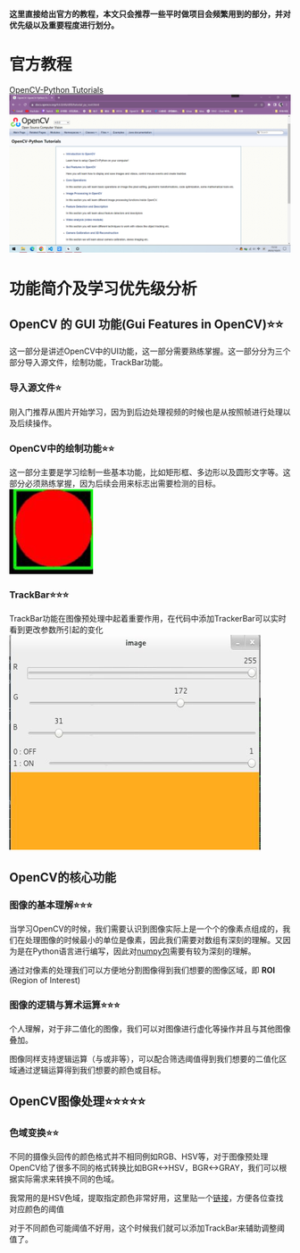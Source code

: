 **这里直接给出官方的教程，本文只会推荐一些平时做项目会频繁用到的部分，并对优先级以及重要程度进行划分。**

# 官方教程
[OpenCV-Python Tutorials]( https://docs.opencv.org/4.6.0/d6/d00/tutorial_py_root.html)
![Alt text](image.png)

# 功能简介及学习优先级分析
## OpenCV 的 GUI 功能(Gui Features in OpenCV)⭐⭐
这一部分是讲述OpenCV中的UI功能，这一部分需要熟练掌握。这一部分分为三个部分导入源文件，绘制功能，TrackBar功能。
### 导入源文件⭐
刚入门推荐从图片开始学习，因为到后边处理视频的时候也是从按照帧进行处理以及后续操作。
### OpenCV中的绘制功能⭐⭐
这一部分主要是学习绘制一些基本功能，比如矩形框、多边形以及圆形文字等。这部分必须熟练掌握，因为后续会用来标志出需要检测的目标。
![Alt text](image-1.png)

### TrackBar⭐⭐⭐
TrackBar功能在图像预处理中起着重要作用，在代码中添加TrackerBar可以实时看到更改参数所引起的变化![Alt text](image-2.png)
## OpenCV的核心功能
### 图像的基本理解⭐⭐⭐
当学习OpenCV的时候，我们需要认识到图像实际上是一个个的像素点组成的，我们在处理图像的时候最小的单位是像素，因此我们需要对数组有深刻的理解。又因为是在Python语言进行编写，因此对[numpy包](https://numpy.org/learn/)需要有较为深刻的理解。

通过对像素的处理我们可以方便地分割图像得到我们想要的图像区域，即 **ROI** (Region of Interest) 
### 图像的逻辑与算术运算⭐⭐⭐
个人理解，对于非二值化的图像，我们可以对图像进行虚化等操作并且与其他图像叠加。

图像同样支持逻辑运算（与或非等），可以配合筛选阈值得到我们想要的二值化区域通过逻辑运算得到我们想要的颜色或目标。


## OpenCV图像处理⭐⭐⭐⭐⭐
### 色域变换⭐⭐
不同的摄像头回传的颜色格式并不相同例如RGB、HSV等，对于图像预处理OpenCV给了很多不同的格式转换比如BGR<->HSV，BGR<->GRAY，我们可以根据实际需求来转换不同的色域。

我常用的是HSV色域，提取指定颜色非常好用，这里贴一个[链接](https://cloud.tencent.com/developer/article/1199352?from=15425)，方便各位查找对应颜色的阈值

对于不同颜色可能阈值不好用，这个时候我们就可以添加TrackBar来辅助调整阈值了。
### 